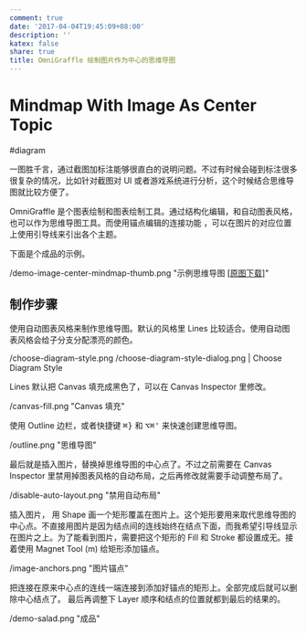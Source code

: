 ```yaml
---
comment: true
date: '2017-04-04T19:45:09+08:00'
description: ''
katex: false
share: true
title: OmniGraffle 绘制图片作为中心的思维导图
---
```


# Mindmap With Image As Center Topic

#diagram

一图胜千言，通过截图加标注能够很直白的说明问题。不过有时候会碰到标注很多很复杂的情况，比如针对截图对 UI 或者游戏系统进行分析，这个时候结合思维导图就比较方便了。

OmniGraffle 是个图表绘制和图表绘制工具。通过结构化编辑，和自动图表风格，也可以作为思维导图工具。而使用锚点编辑的连接功能 ，可以在图片的对应位置上使用引导线来引出各个主题。

<!--more-->

下面是个成品的示例。

/demo-image-center-mindmap-thumb.png "示例思维导图 [[原图下载]](https://raw.githubusercontent.com/doitian/assets/master/2020/YBCYsJ/demo-image-center-mindmap.png)"

## 制作步骤

使用自动图表风格来制作思维导图。默认的风格里 Lines 比较适合。使用自动图表风格会给子分支分配漂亮的颜色。

/choose-diagram-style.png
/choose-diagram-style-dialog.png | Choose Diagram Style

Lines 默认把 Canvas 填充成黑色了，可以在 Canvas Inspector 里修改。

/canvas-fill.png "Canvas 填充"

使用 Outline 边栏，或者快捷键 <kbd>⌘}</kbd> 和 <kbd>⌥⌘'</kbd> 来快速创建思维导图。

/outline.png "思维导图"

最后就是插入图片，替换掉思维导图的中心点了。不过之前需要在 Canvas Inspector 里禁用掉图表风格的自动布局，之后再修改就需要手动调整布局了。

/disable-auto-layout.png "禁用自动布局"

插入图片， 用 Shape 画一个矩形覆盖在图片上。这个矩形要用来取代思维导图的中心点。不直接用图片是因为结点间的连线始终在结点下面，而我希望引导线显示在图片之上。为了能看到图片，需要把这个矩形的 Fill 和 Stroke 都设置成无。接着使用 Magnet Tool (m) 给矩形添加锚点。

/image-anchors.png "图片锚点"

把连接在原来中心点的连线一端连接到添加好锚点的矩形上。全部完成后就可以删除中心结点了。 最后再调整下 Layer 顺序和结点的位置就都到最后的结果的。

/demo-salad.png "成品"
